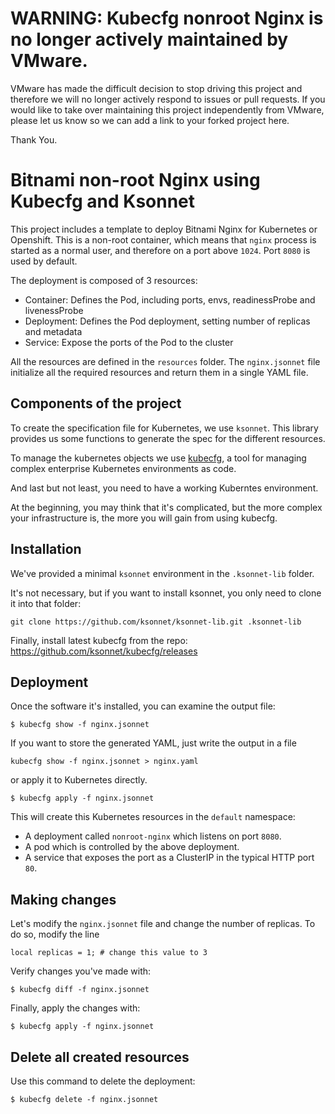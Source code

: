 # WARNING: Kubecfg nonroot Nginx is no longer actively maintained by VMware.

VMware has made the difficult decision to stop driving this project and therefore we will no longer actively respond to issues or pull requests. If you would like to take over maintaining this project independently from VMware, please let us know so we can add a link to your forked project here.

Thank You.

# Bitnami non-root Nginx using Kubecfg and Ksonnet

This project includes a template to deploy Bitnami Nginx for Kubernetes or Openshift. 
This is a non-root container, which means that `nginx` process is started as a normal user, and therefore on a port above `1024`. Port `8080` is used by default.

The deployment is composed of  3 resources:

* Container: Defines the Pod, including ports, envs, readinessProbe and livenessProbe 
* Deployment: Defines the Pod deployment, setting number of replicas and metadata 
* Service: Expose the ports of the Pod to the cluster

All the resources are defined in the `resources` folder. The `nginx.jsonnet` file initialize all the required resources and return them in a single YAML file. 

## Components of the project


To create the specification file for Kubernetes, we use `ksonnet`. This library provides us some functions to generate the spec for the different resources.

To manage the kubernetes objects we use [kubecfg](https://github.com/ksonnet/kubecfg/), a tool for managing complex enterprise Kubernetes environments as code.

And last but not least, you need to have a working Kuberntes environment.

At the beginning, you may think that it's complicated, but the more complex your infrastructure is, the more you will gain from using kubecfg.

## Installation

We've provided a minimal `ksonnet` environment in the `.ksonnet-lib` folder.

It's not necessary, but if you want to install ksonnet, you only need to clone it into that folder:

```
git clone https://github.com/ksonnet/ksonnet-lib.git .ksonnet-lib
```

Finally, install latest kubecfg from the repo:
https://github.com/ksonnet/kubecfg/releases


## Deployment

Once the software it's installed, you can examine the output file:

```
$ kubecfg show -f nginx.jsonnet 
```

If you want to store the generated YAML, just write the output in a file

```
kubecfg show -f nginx.jsonnet > nginx.yaml
```
or apply it to Kubernetes directly.

```
$ kubecfg apply -f nginx.jsonnet 
```

This will create this Kubernetes resources in the `default` namespace:

- A deployment called `nonroot-nginx` which listens on port `8080`.
- A pod which is controlled by the above deployment.
- A service that exposes the port as a ClusterIP in the typical HTTP port `80`.

## Making changes 

Let's modify the `nginx.jsonnet` file and change the number of replicas. To do so, modify the line 

```
local replicas = 1; # change this value to 3 
```

Verify changes you've made with:

```
$ kubecfg diff -f nginx.jsonnet
```

Finally, apply the changes with:

```
$ kubecfg apply -f nginx.jsonnet
```

## Delete all created resources 

Use this command to delete the deployment:

```
$ kubecfg delete -f nginx.jsonnet
```
